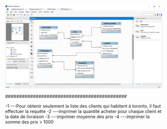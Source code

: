 ![](images/BD.png)




############################################


-1 ---Pour obtenir seulement la liste des clients qui habitent à toronto, il faut effectuer la requête 
-2 ---imprimer la quantité acheter pour chaque client et la date de livraison
-3 ---imprimer moyenne des prix
-4 ---imprimer la somme des prix > 1000
